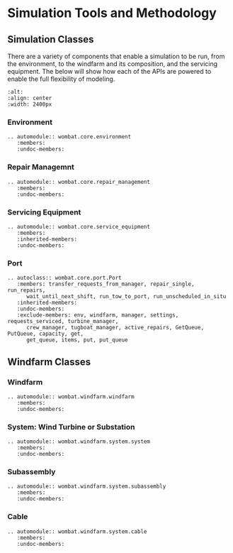 # Simulation Tools and Methodology


## Simulation Classes
There are a variety of components that enable a simulation to be run, from the
environment, to the windfarm and its composition, and the servicing equipment. The
below will show how each of the APIs are powered to enable the full flexibility of modeling.

```{image} ../images/simulation_tools.svg
:alt:
:align: center
:width: 2400px
```

### Environment
```{eval-rst}
.. automodule:: wombat.core.environment
   :members:
   :undoc-members:
```

### Repair Managemnt
```{eval-rst}
.. automodule:: wombat.core.repair_management
   :members:
   :undoc-members:
```

### Servicing Equipment
```{eval-rst}
.. automodule:: wombat.core.service_equipment
   :members:
   :inherited-members:
   :undoc-members:
```

### Port
```{eval-rst}
.. autoclass:: wombat.core.port.Port
   :members: transfer_requests_from_manager, repair_single, run_repairs,
      wait_until_next_shift, run_tow_to_port, run_unscheduled_in_situ
   :inherited-members:
   :undoc-members:
   :exclude-members: env, windfarm, manager, settings, requests_serviced, turbine_manager,
      crew_manager, tugboat_manager, active_repairs, GetQueue, PutQueue, capacity, get,
      get_queue, items, put, put_queue
```


## Windfarm Classes

### Windfarm
```{eval-rst}
.. automodule:: wombat.windfarm.windfarm
   :members:
   :undoc-members:
```

### System: Wind Turbine or Substation
```{eval-rst}
.. automodule:: wombat.windfarm.system.system
   :members:
   :undoc-members:
```

### Subassembly
```{eval-rst}
.. automodule:: wombat.windfarm.system.subassembly
   :members:
   :undoc-members:
```

### Cable
```{eval-rst}
.. automodule:: wombat.windfarm.system.cable
   :members:
   :undoc-members:
```
